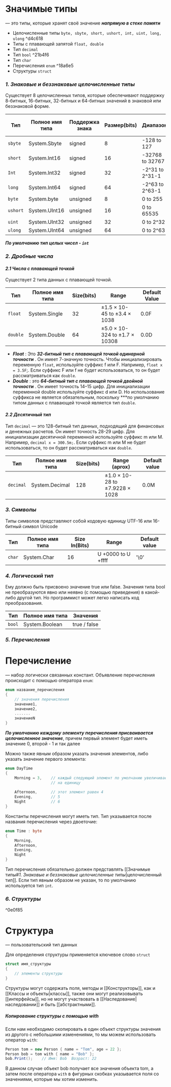 # **Значимые типы** 
— это типы, которые хранят своё значение ***напрямую в стеке памяти***

- Целочисленные типы `byte, sbyte, short, ushort, int, uint, long, ulong` ^d4c618
- Типы с плавающей запятой `float, double`
- Тип `decimal`
- Тип `bool` ^21b4f6
- Тип `char`
- Перечисления `enum` ^18a6e5
- Структуры `struct`

### *1. Знаковые и беззнаковые целочисленные типы*

Существует 8 целочисленных типов, которые обеспечивают поддержку 8-битных, 16-битных, 32-битных и 64-битных значений в знаковой или беззнаковой форме.

| Тип      | Полное имя типа | Поддержка знака | Размер(bits) | Диапазон        | Значение по умолчанию |
| -------- | --------------- | --------------- | ------------ | --------------- | --------------------- |
| `sbyte`  | System.Sbyte    | signed          | 8            | -128 to 127     | 0                     |
| `short`  | System.Int16    | signed          | 16           | -32768 to 32767 | 0                     |
| `Int`    | System.Int32    | signed          | 32           | -2^31 to 2^31-1 | 0                     |
| `long`   | System.Int64    | signed          | 64           | -2^63 to 2^63-1 | 0L                    |
| `byte`   | System.byte     | unsigned        | 8            | 0 to 255        | 0                     |
| `ushort` | System.UInt16   | unsigned        | 16           | 0 to 65535      | 0                     |
| `uint`   | System.UInt32   | unsigned        | 32           | 0 to 2^32       | 0                     |
| `ulong`  | System.UInt64   | unsigned        | 64           | 0 to 2^63       | 0                     |

***По умолчанию тип целых чисел - `int`***

### *2. Дробные числа* 

#### *2.1 Числа с плавающей точкой*

Существует 2 типа данных с плавающей точкой.

| Тип      | Полное имя типа | Size(bits) | Range                         | Default Value |
| -------- | --------------- | ---------- | ----------------------------- | ------------- |
| `float`  | System.Single   | 32         | ±1.5 × 10-45 to ±3.4 × 1038   | 0.0F          |
| `double` | System.Double   | 64         | ±5.0 × 10-324 to ±1.7 × 10308 | 0.0D          |
- ***Float*** : Это ***32-битный тип с плавающей точкой одинарной точности*** . Он имеет 7-значную точность. Чтобы инициализировать переменную `float`, используйте суффикс f или F. Например, `float x = 3.5F`;. Если суффикс F или f не будет использоваться, то он будет рассматриваться как `double`.
- ***Double*** : это ***64-битный тип с плавающей точкой двойной точности*** . Он имеет точность 14–15 цифр. Для инициализации переменной double используйте суффикс d или D. Но использование суффикса не является обязательным, поскольку ***по умолчанию типом данных с плавающей точкой является тип `double`.

#### *2.2 Десятичный тип*

Тип `decimal` — это 128-битный тип данных, подходящий для финансовых и денежных расчетов. Он имеет точность 28-29 цифр. Для инициализации десятичной переменной используйте суффикс m или M. Например, `decimal x = 300.5m;`. Если суффикс m или M не будет использоваться, то он будет рассматриваться как `double`.

| Тип       | Полное имя типа | Size(bits) | Range (aprox)                  | Default value |
| --------- | --------------- | ---------- | ------------------------------ | ------------- |
| `decimal` | System.Decimal  | 128        | ±1.0 × 10-28 to ±7.9228 × 1028 | 0.0M          |

### *3. Символы*

Типы символов представляют собой кодовую единицу UTF-16 или 16-битный символ Unicode

| Тип    | Полное имя типа | Size In(Bits) | Range              | Default value |
| ------ | --------------- | ------------- | ------------------ | ------------- |
| `char` | System.Char     | 16            | U +0000 to U +ffff | '\0'          |

### *4. Логический тип*

Ему должно быть присвоено значение true или false. Значения типа bool не преобразуются явно или неявно (с помощью приведения) в какой-либо другой тип. Но программист может легко написать код преобразования.

| Тип    | Полное имя типа | Значения     |
| ------ | --------------- | ------------ |
| `bool` | System.Boolean  | true / false |

### *5.* *Перечисления*

# **Перечисление** 
— набор логически связанных констант.
Объявление перечисления происходит с помощью оператора `enum`:

```cs
enum название_перечисления
{
    // значения перечисления
    значение1,
    значение2,
    .......
    значениеN
}
```

***По умолчанию каждому элементу перечисления присваивается целочисленное значение***, причем первый элемент будет иметь значение 0, второй - 1 и так далее

Можно также явным образом указать значения элементов, либо указать значение первого элемента:

```cs
enum DayTime
{
    Morning = 3,    // каждый следующий элемент по умолчанию увеличивается
                    // на единицу
                    
    Afternoon,      // этот элемент равен 4
    Evening,        // 5
    Night           // 6
}
```


Константы перечисления могут иметь тип. Тип указывается после названия перечисления через двоеточие:

```cs
enum Time : byte
{
    Morning,
    Afternoon,
    Evening,
    Night
}
```

Тип перечисления обязательно должен представлять [[Значимые типы#*1. Знаковые и беззнаковые целочисленные типы*|целочисленный тип]]. Если тип явным образом не указан, то по умолчанию используется тип `int`.


### *6.* *Структуры*

^0e0f85

# **Структура**
— пользовательский тип данных

Для определения структуры применяется ключевое слово `struct`

```cs
struct имя_структуры
{
    // элементы структуры
}
```

Структуры могут содержать поля, методы и [[Конструкторы]], как и [[Классы и объекты|классы]], также они могут реализовывать [[интерфейсы]], но не могут участвовать в [[Наследование|наследовании]] и быть [[абстрактными]].

##### *Копирование структуры с помощью with*

Если нам необходимо скопировать в один объект структуры значения из другого с небольшими изменениями, то мы можем использовать оператор `with`:

```cs
Person tom = new Person { name = "Tom", age = 22 };
Person bob = tom with { name = "Bob" };
bob.Print();    // Имя: Bob  Возраст: 22
```

В данном случае объект bob получает все значения объекта tom, а затем после оператора `with` в фигурных скобках указывается поля со значениями, которые мы хотим изменить.
